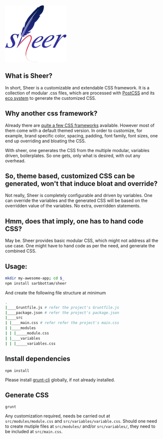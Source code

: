 ![sheer](https://github.com/sarbbottam/sheer/raw/master/logo/sheer-200x186.png)

What is Sheer?
---
In short, Sheer is a customizable and extendable CSS framework.
It is a collection of modular .css files, which are processed with [PostCSS]( https://github.com/postcss/postcss) and its [eco system]( https://github.com/postcss/postcss#plugins) to generate the customized CSS.

Why another css framework?
---
Already there are [quite a few CSS frameworks](http://mashable.com/2013/04/26/css-boilerplates-frameworks/) available. However most of them come with a default themed version.
In order to customize, for example, brand specific color, spacing, padding, font family, font sizes, one end up overriding and bloating the CSS.

With sheer, one generates the CSS from the multiple modular, variables driven, boilerplates.
So one gets, only what is desired, with out any overhead.

So, theme based, customized CSS can be generated, won't that induce bloat and override?
---
Not really, Sheer is completely configurable and driven by variables. One can override the variables and the generated CSS will be based on the overridden value of the variables. No extra, overridden statements.

Hmm, does that imply, one has to hand code CSS?
---
May be. Sheer provides basic modular CSS, which might not address all the use case. One might have to hand code as per the need, and generate the combined CSS.

Usage:
---

```sh
mkdir my-awesome-app; cd $_
npm install sarbbottam/sheer
```

And create the following file structure at minimum

```sh
.
|____Gruntfile.js # refer the project's Gruntfile.js
|____package.json # refer the project's package.json
|____src
| |____main.css # refer refer the project's main.css
| |____modules
| | |_____module.css
| |____variables
| | |_____variables.css
```

Install dependencies
---
```
npm install
```
Please install [grunt-cli](http://gruntjs.com/getting-started#installing-the-cli) globally, if not already installed.

Generate CSS
---

```
grunt
```

Any customization required, needs be carried out at ``src/modules/module.css`` and ``src/variables/variable.css``.
Should one need to create mutiple files at ``src/modules/`` and/or ``src/variables/``, they need to be included at ``src/main.css``.
